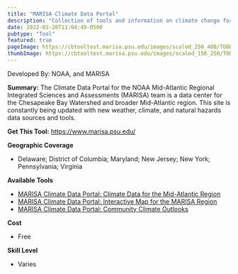 ```yaml
---
title: "MARISA Climate Data Portal"
description: "Collection of tools and information on climate change for individuals, local programs, and agencies in the Mid-Atlantic region"
date: 2022-02-28T11:04:49-0500
pubtype: "Tool"
featured: true
pageImage: https://cbtooltest.marisa.psu.edu/images/scaled_250_400/TOOLID_13.0_ScreenCapture-1.png
thumbImage: https://cbtooltest.marisa.psu.edu/images/scaled_156_250/TOOLID_13.0_ScreenCapture-1.png
---
```

Developed By: NOAA, and MARISA

**Summary:** The Climate Data Portal for the NOAA Mid-Atlantic Regional Integrated Sciences and Assessments (MARISA) team is a data center for the Chesapeake Bay Watershed and broader Mid-Atlantic region. This site is constantly being updated with new weather, climate, and natural hazards data sources and tools.

__**Get This Tool:**__ https://www.marisa.psu.edu/

__**Geographic Coverage**__
- Delaware; District of Columbia; Maryland; New Jersey; New York; Pennsylvania; Virginia

__**Available Tools**__
-  [MARISA Climate Data Portal: Climate Data for the Mid-Atlantic Region](https://cbtooltest.marisa.psu.edu/collection/page-tool13.1)
-  [MARISA Climate Data Portal: Interactive Map for the MARISA Region](https://cbtooltest.marisa.psu.edu/collection/page-tool13.2)
-  [MARISA Climate Data Portal: Community Climate Outlooks](https://cbtooltest.marisa.psu.edu/collection/page-tool13.3)

__**Cost**__
- Free

__**Skill Level**__
- Varies
